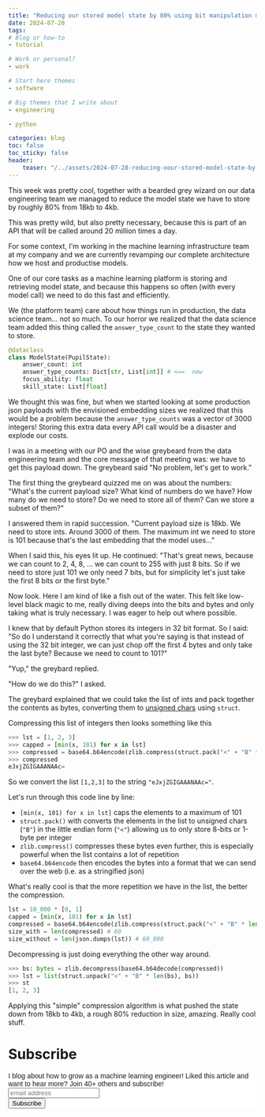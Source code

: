 ```yaml
---
title: "Reducing our stored model state by 80% using bit manipulation magic in Python"
date: 2024-07-28
tags:
# Blog or how-to
- tutorial

# Work or personal?
- work

# Start here themes
- software

# Big themes that I write about
- engineering

- python

categories: blog
toc: false
toc_sticky: false
header:
    teaser: "/../assets/2024-07-28-reducing-oour-stored-model-state-by-80-using-bit-manipulation-magic-in-python/thumbnail.png"
---
```

<!-- ctrl + alt + v -->

This week was pretty cool, together with a bearded grey wizard on our data engineering team we managed to reduce the model state we have to store by roughly 80% from 18kb to 4kb.

This was pretty wild, but also pretty necessary, because this is part of an API that will be called around 20 million times a day.

For some context, I'm working in the machine learning infrastructure team at my company and we are currently revamping our complete architecture how we host and productise models. 

One of our core tasks as a machine learning platform is storing and retrieving model state, and because this happens so often (with every model call) we need to do this fast and efficiently.

We (the platform team) care about how things run in production, the data science team... not so much. To our horror we realized that the data science team added this thing called the `answer_type_count` to the state they wanted to store.


```python
@dataclass
class ModelState(PupilState):
    answer_count: int
    answer_type_counts: Dict[str, List[int]] # <==  new
    focus_ability: float
    skill_state: List[float]
```

We thought this was fine, but when we started looking at some production json payloads with the envisioned embedding sizes we realized that this would be a problem because the `answer_type_counts` was a vector of 3000 integers! Storing this extra data every API call would be a disaster and explode our costs.

I was in a meeting with our PO and the wise greybeard from the data engineering team and the core message of that meeting was: we have to get this payload down. The greybeard said "No problem, let's get to work."

The first thing the greybeard quizzed me on was about the numbers: "What's the current payload size? What kind of numbers do we have? How many do we need to store? Do we need to store all of them? Can we store a subset of them?"

I answered them in rapid succession. "Current payload size is 18kb. We need to store ints. Around 3000 of them. The maximum int we need to store is 101 because that's the last embedding that the model uses..." 

When I said this, his eyes lit up. He continued: "That's great news, because we can count to 2, 4, 8, ... we can count to 255 with just 8 bits. So if we need to store just 101 we only need 7 bits, but for simplicity let's just take the first 8 bits or the first byte."

Now look. Here I am kind of like a fish out of the water. This felt like low-level black magic to me, really diving deeps into the bits and bytes and only taking what is truly necessary. I was eager to help out where possible.

I knew that by default Python stores its integers in 32 bit format. So I said: "So do I understand it correctly that what you're saying is that instead of using the 32 bit integer, we can just chop off the first 4 bytes and only take the last byte? Because we need to count to 101?"

"Yup," the greybard replied.

"How do we do this?" I asked.

The greybard explained that we could take the list of ints and pack together the contents as bytes, converting them to [unsigned chars](https://docs.python.org/3/library/struct.html#format-characters) using `struct`. 

Compressing this list of integers then looks something like this

```python
>>> lst = [1, 2, 3]
>>> capped = [min(x, 101) for x in lst]
>>> compressed = base64.b64encode(zlib.compress(struct.pack("<" + "B" * len(capped), *capped))).decode("utf-8")
>>> compressed
eJxjZGIGAAANAAc=
```

So we convert the list `[1,2,3]` to the string `"eJxjZGIGAAANAAc="`. 

Let's run through this code line by line: 

* `[min(x, 101) for x in lst]` caps the elements to a maximum of 101 
* `struct.pack()` with converts the elements in the list to unsigned chars (`"B"`) in the little endian form (`"<"`) allowing us to only store 8-bits or 1-byte per integer
* `zlib.compress()` compresses these bytes even further, this is especially powerful when the list contains a lot of repetition
* `base64.b64encode` then encodes the bytes into a format that we can send over the web (i.e. as a stringified json)

What's really cool is that the more repetition we have in the list, the better the compression. 

```python
lst = 10_000 * [0, 1]
capped = [min(x, 101) for x in lst]
compressed = base64.b64encode(zlib.compress(struct.pack("<" + "B" * len(capped), *capped))).decode("utf-8")
size_with = len(compressed) # 60
size_without = len(json.dumps(lst)) # 60_000
```

Decompressing is just doing everything the other way around.

```python
>>> bs: bytes = zlib.decompress(base64.b64decode(compressed))
>>> lst = list(struct.unpack("<" + "B" * len(bs), bs))
>>> st
[1, 2, 3]
```

Applying this "simple" compression algorithm is what pushed the state down from 18kb to 4kb, a rough 80% reduction in size, amazing. Really cool stuff.

# Subscribe

<!-- Begin Mailchimp Signup Form -->
<link href="//cdn-images.mailchimp.com/embedcode/horizontal-slim-10_7.css" rel="stylesheet" type="text/css">
<style type="text/css">
#mc_embed_signup{background:#fff; clear:left; font:14px Helvetica,Arial,sans-serif; width:100%;}
/* Add your own Mailchimp form style overrides in your site stylesheet or in this style block.
    We recommend moving this block and the preceding CSS link to the HEAD of your HTML file. */
</style>
<div id="mc_embed_signup">
<form action="https://gmail.us3.list-manage.com/subscribe/post?u=92fe86c389878585bc87837e8&amp;id=50543deff9" method="post" id="mc-embedded-subscribe-form" name="mc-embedded-subscribe-form" class="validate" target="_blank" novalidate>
    <div id="mc_embed_signup_scroll">
<label for="mce-EMAIL">I blog about how to grow as a machine learning engineer! Liked this article and want to hear more? Join 40+ others and subscribe!</label>
<input type="email" value="" name="EMAIL" class="email" id="mce-EMAIL" placeholder="email address" required>
    <!-- real people should not fill this in and expect good things - do not remove this or risk form bot signups-->
    <div style="position: absolute; left: -5000px;" aria-hidden="true"><input type="text" name="b_92fe86c389878585bc87837e8_50543deff9" tabindex="-1" value=""></div>
    <div class="clear"><input type="submit" value="Subscribe" name="subscribe" id="mc-embedded-subscribe" class="button"></div>
    </div>
</form>
</div>
<!--End mc_embed_signup-->
    